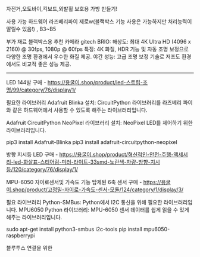 자전거,오토바이,킥보드,외발휠 보호용 가방 만들기!

사용 가능 하드웨어
라즈베리파이 제로w(블랙박스 기능 사용은 가능하지만 처리능력이 딸릴수 있음!) , B3~B5


부가 재료
블랙박스용 추천 카메라
gitech BRIO:
해상도: 최대 4K Ultra HD (4096 x 2160) @ 30fps, 1080p @ 60fps
특징: 4K 화질, HDR 기능 및 자동 조명 보정으로 다양한 조명 환경에서 우수한 화질 제공.
야간 성능: 고급 조명 보정 기술로 저조도 환경에서도 비교적 좋은 성능 제공.

----------
LED 144발
구매 - https://용굴이.shop/product/led-스트립-조명/99/category/76/display/1/

필요한 라이브러리
Adafruit Blinka 설치: CircuitPython 라이브러리를 라즈베리 파이와 같은 하드웨어에서 사용할 수 있도록 해주는 라이브러리입니다.

Adafruit CircuitPython NeoPixel 라이브러리 설치: NeoPixel LED를 제어하기 위한 라이브러리입니다.

pip3 install Adafruit-Blinka
pip3 install adafruit-circuitpython-neopixel


방향 지시등 LED
구매 - https://용굴이.shop/product/혁신적인-안전-주행-액세서리-led-화살표-스티어링-미러-라이트-33smd-노란색-차량-방향-지시등/120/category/76/display/1/

MPU-6050 자이로센서및 가속도 기능 탑제된 6축 센서
구매 - https://용굴이.shop/product/고정밀-자이로-가속도-센서-모듈/124/category/1/display/3/

필요 라이브러리
Python-SMBus: Python에서 I2C 통신을 위해 필요한 라이브러리입니다.
MPU6050 Python 라이브러리: MPU-6050 센서 데이터를 쉽게 읽을 수 있게 해주는 라이브러리입니다.

sudo apt-get install python3-smbus i2c-tools
pip install mpu6050-raspberrypi

블루투스 연결을 위한





